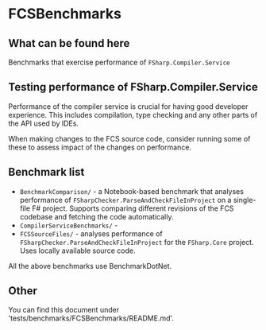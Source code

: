 ﻿# FCSBenchmarks

## What can be found here

Benchmarks that exercise performance of `FSharp.Compiler.Service`

## Testing performance of FSharp.Compiler.Service 
Performance of the compiler service is crucial for having good developer experience.
This includes compilation, type checking and any other parts of the API used by IDEs.

When making changes to the FCS source code, consider running some of these to assess impact of the changes on performance.

## Benchmark list
* `BenchmarkComparison/` - a Notebook-based benchmark that analyses performance of `FSharpChecker.ParseAndCheckFileInProject` on a single-file F# project. Supports comparing different revisions of the FCS codebase and fetching the code automatically.
* `CompilerServiceBenchmarks/` - 
* `FCSSourceFiles/` - analyses performance of `FSharpChecker.ParseAndCheckFileInProject` for the `FSharp.Core` project. Uses locally available source code.

All the above benchmarks use BenchmarkDotNet.

## Other

You can find this document under 'tests/benchmarks/FCSBenchmarks/README.md'.